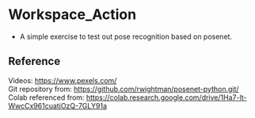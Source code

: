 # Workspace_Action
+ A simple exercise to test out pose recognition based on posenet.
## Reference
Videos: https://www.pexels.com/
<br>
Git repository from: https://github.com/rwightman/posenet-python.git/
<br>
Colab referenced from: https://colab.research.google.com/drive/1Ha7-lt-WwcCx961cuatjOzQ-7GLY91a
